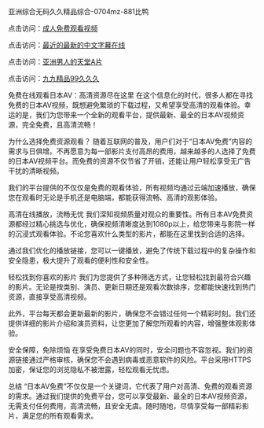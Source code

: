 

亚洲综合无码久久精品综合-0704mz-881比鸭


点击访问：<a href="https://gfd-5xg.pages.dev/">成人免费观看视频</a>

点击访问：<a href="https://bsdf-5f5.pages.dev/">最近的最新的中文字幕在线</a>

点击访问：<a href="https://cfad.pages.dev/">亚洲男人的天堂A片</a>

点击访问：<a href="https://fdhf-454.pages.dev/">九九精品99久久久</a>



免费在线观看日本AV：高清资源尽在这里
在这个信息化的时代，很多人都在寻找免费的日本AV视频，既想避免繁琐的下载过程，又希望享受高清的观看体验。幸运的是，我们为您带来一个全新的观看平台，提供最新、最全的日本AV视频资源，完全免费，且高清流畅！

为什么选择免费资源观看？
随着互联网的普及，用户们对于“日本AV免费”内容的需求与日俱增。不再愿意为每一部影片支付高昂的费用，越来越多的人选择了免费的日本AV视频平台。而免费的资源不仅节省了开销，还能让用户轻松享受无广告干扰的清晰视频。

我们的平台提供的不仅仅是免费的观看体验，所有视频均通过云端加速播放，确保您在观看时无论是手机还是电脑端，都能获得流畅、高清的观影体验。

高清在线播放，流畅无忧
我们深知视频质量对观众的重要性。所有日本AV免费资源都经过精心挑选与优化，确保视频清晰度达到1080p以上，给您带来与影院一样的沉浸式观看体验。不论您喜欢什么类型的影片，都能在这里找到合适的选择。

通过我们优化的播放链接，您可以一键播放，避免了传统下载过程中的复杂操作和安全隐患，极大提升了观看的便利性和安全性。

轻松找到你喜欢的影片
我们为您提供了多种筛选方式，让您轻松找到最符合兴趣的影片。无论是按类别、演员、更新日期还是观看次数排序，您都能快速找到热门资源，直接享受高清视频。

此外，平台每天都会更新最新的影片，确保您不会错过任何一个精彩时刻。我们还提供详细的影片介绍和演员资料，让您更加了解您所观看的内容，增强整体观影体验。

安全保障，免除烦恼
在享受免费日本AV的同时，安全问题也不容忽视。我们的资源链接通过严格审核，确保您不会遇到病毒或恶意软件的风险。平台采用HTTPS加密，保证您的浏览隐私不被泄露，轻松观看无忧虑。

总结
“日本AV免费”不仅仅是一个关键词，它代表了用户对高清、免费的观看资源的需求。通过我们提供的免费平台，您可以享受最新、最全的日本AV视频资源，无需支付任何费用，高清流畅，且安全无虞。随时随地，尽情享受每一部精彩影片，满足您的所有观看需求。







<span style="display:none;">[Canonical link](  ）</span>
